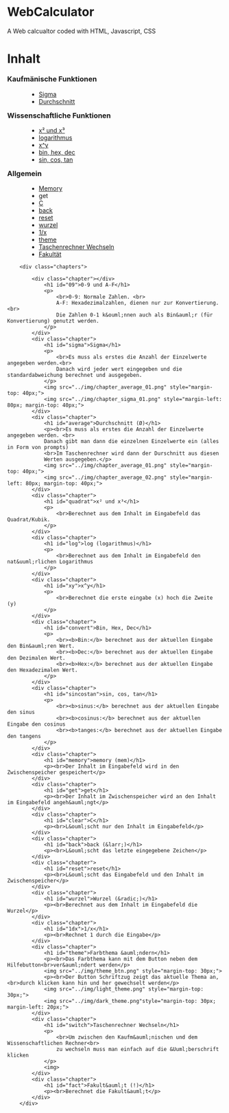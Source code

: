 # WebCalculator
A Web calcualtor coded with HTML, Javascript, CSS
<div id="content-table">
            <h1 style="margin-bottom: 20px;">Inhalt</h1>
            <h3 style="margin-top: 10px;">Kaufm&auml;nische Funktionen</h3>
            <div style="margin-left: 50px;">
                <ul>
                    <li class="content-item"><a href="#sigma">Sigma</a><br></li>
                    <li class="content-item"><a href="#average">Durchschnitt</a><br></li>
                </ul>
            </div>
            <h3 style="margin-top: 10px;">Wissenschaftliche Funktionen</h3>
            <div style="margin-left: 50px;">
                <ul>
                    <li class="content-item"><a href="#quadrat">x² und x³</a><br></li>
                    <li class="content-item"><a href="#log">logarithmus</a><br></li>
                    <li class="content-item"><a href="#xy">x^y</a><br></li>
                    <li class="content-item"><a href="#convert">bin, hex, dec</a><br></li>
                    <li class="content-item"><a href="#sincostan">sin, cos, tan</a><br></li>
                </ul>
            </div>
            <h3 style="margin-top: 10px;">Allgemein</h3>
            <div style="margin-left: 50px;">
                <ul>
                    <li class="content-item"><a href="#memory">Memory</a><br></li>
                    <li class="content-item"><a href="#get"></a>get<br></li>
                    <li class="content-item"><a href="#clear">C</a><br></li>
                    <li class="content-item"><a href="#back">back</a><br></li>
                    <li class="content-item"><a href="#reset">reset</a><br></li>
                    <li class="content-item"><a href="#wurzel">wurzel</a><br></li>
                    <li class="content-item"><a href="#1dx">1/x</a><br></li>
                    <li class="content-item"><a href="#theme">theme</a><br></li>
                    <li class="content-item"><a href="#switch">Taschenrechner Wechseln</a><br></li>
                    <li class="content-item"><a href="#fact">Fakult&auml;t</a><br></li>
                </ul>
            </div>
        </div>

        <div class="chapters">

            <div class="chapter"></div>
                <h1 id="09">0-9 und A-F</h1>
                <p>
                    <br>0-9: Normale Zahlen. <br>
                    A-F: Hexadezimalzahlen, dienen nur zur Konvertierung.<br> 
                    Die Zahlen 0-1 k&ouml;nnen auch als Bin&auml;r (für Konvertierung) genutzt werden.
                </p>
            </div>
            <div class="chapter">
                <h1 id="sigma">Sigma</h1>
                <p>
                    <br>Es muss als erstes die Anzahl der Einzelwerte angegeben werden.<br>
                    Danach wird jeder wert eingegeben und die standardabweichung berechnet und ausgegeben.
                </p>
                <img src="../img/chapter_average_01.png" style="margin-top: 40px;">
                <img src="../img/chapter_sigma_01.png" style="margin-left: 80px; margin-top: 40px;">
            </div>
            <div class="chapter">
                <h1 id="average">Durchschnitt (Ø)</h1>
                <p><br>Es muss als erstes die Anzahl der Einzelwerte angegeben werden. <br>
                Danach gibt man dann die einzelnen Einzelwerte ein (alles in Form von prompts) 
                <br>Im Taschenrechner wird dann der Durschnitt aus diesen
                Werten ausgegeben.</p>
                <img src="../img/chapter_average_01.png" style="margin-top: 40px;">
                <img src="../img/chapter_average_02.png" style="margin-left: 80px; margin-top: 40px;">
            </div>
            <div class="chapter">
                <h1 id="quadrat">x² und x³</h1>
                <p>
                    <br>Berechnet aus dem Inhalt im Eingabefeld das Quadrat/Kubik.
                </p>
            </div>
            <div class="chapter">
                <h1 id="log">log (logarithmus)</h1>
                <p>
                    <br>Berechnet aus dem Inhalt im Eingabefeld den nat&uuml;rlichen Logarithmus
                </p>
            </div>
            <div class="chapter">
                <h1 id="xy">x^y</h1>
                <p>
                    <br>Berechnet die erste eingabe (x) hoch die Zweite (y)
                </p>
            </div>
            <div class="chapter">
                <h1 id="convert">Bin, Hex, Dec</h1>
                <p>
                    <br><b>Bin:</b> berechnet aus der aktuellen Eingabe den Bin&auml;ren Wert.
                    <br><b>Dec:</b> berechnet aus der aktuellen Eingabe den Dezimalen Wert.
                    <br><b>Hex:</b> berechnet aus der aktuellen Eingabe den Hexadezimalen Wert.
                </p>
            </div>
            <div class="chapter">
                <h1 id="sincostan">sin, cos, tan</h1>
                <p>
                    <br><b>sinus:</b> berechnet aus der aktuellen Eingabe den sinus
                    <br><b>cosinus:</b> berechnet aus der aktuellen Eingabe den cosinus
                    <br><b>tanges:</b> berechnet aus der aktuellen Eingabe den tangens
                </p>
            </div>
            <div class="chapter">
                <h1 id="memory">memory (mem)</h1>
                <p><br>Der Inhalt im Eingabefeld wird in den Zwischenspeicher gespeichert</p>
            </div>
            <div class="chapter">
                <h1 id="get">get</h1>
                <p><br>Der Inhalt im Zwischenspeicher wird an den Inhalt im Eingabefeld angeh&auml;ngt</p>
            </div>
            <div class="chapter">
                <h1 id="clear">C</h1>
                <p><br>L&ouml;scht nur den Inhalt im Eingabefeld</p>
            </div>
            <div class="chapter">
                <h1 id="back">back (&larr;)</h1>
                <p><br>L&ouml;scht das letzte eingegebene Zeichen</p>
            </div>
            <div class="chapter">
                <h1 id="reset">reset</h1>
                <p><br>L&ouml;scht das Eingabefeld und den Inhalt im Zwischenspeicher</p>
            </div>
            <div class="chapter">
                <h1 id="wurzel">Wurzel (&radic;)</h1>
                <p><br>Berechnet aus dem Inhalt im Eingabefeld die Wurzel</p>
            </div>
            <div class="chapter">
                <h1 id="1dx">1/x</h1>
                <p><br>Rechnet 1 durch die Eingabe</p>
            </div>
            <div class="chapter">
                <h1 id="theme">Farbthema &auml;ndern</h1>
                <p><br>Das Farbthema kann mit dem Button neben dem Hilfebutton<br>ver&auml;ndert werden</p>
                <img src="../img/theme_btn.png" style="margin-top: 30px;">
                <p><br>Der Button Schriftzug zeigt das aktuelle Thema an, <br>durch klicken kann hin und her gewechselt werden</p>
                <img src="../img/light_theme.png" style="margin-top: 30px;">
                <img src="../img/dark_theme.png"style="margin-top: 30px; margin-left: 20px;">
            </div>
            <div class="chapter">
                <h1 id="switch">Taschenrechner Wechseln</h1>
                <p>
                    <br>Um zwischen den Kaufm&auml;nischen und dem Wissenschaftlichen Rechner<br>
                    zu wechseln muss man einfach auf die &Uuml;berschrift klicken
                </p>
                <img>
            </div>
            <div class="chapter">
                <h1 id="fact">Fakult&auml;t (!)</h1>
                <p><br>Berechnet die Fakult&auml;t</p>
            </div>
        </div>
